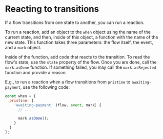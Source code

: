 # Reacting to transitions

If a flow transitions from one state to another, you can run a reaction.

To run a reaction, add an object to the `when` object using the name of the current state, and then, inside of this object, a function with the name of the new state. This function takes three parameters: the flow itself, the event, and a `mark` object.

Inside of the function, add code that reacts to the transition. To read the flow's state, use the `state` property of the flow. Once you are done, call the `mark.asDone` function. If something failed, you may call the `mark.asRejected` function and provide a reason.

E.g., to run a reaction when a flow transitions from `pristine` to `awaiting-payment`, use the following code:

```javascript
const when = {
  pristine: {
    'awaiting-payment' (flow, event, mark) {
      // ...

      mark.asDone();
    }
  }
};
```
